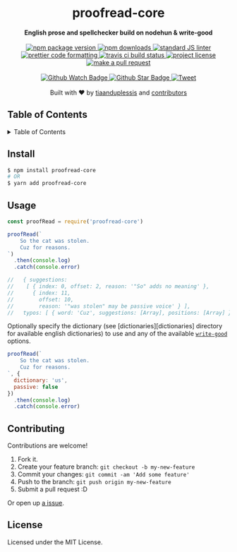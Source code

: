 
<h1 align="center">proofread-core</h1>
<div align="center">
  <strong>English prose and spellchecker build on nodehun &amp; write-good</strong>
</div>
<br>
<div align="center">
  <a href="https://npmjs.org/package/proofread-core">
    <img src="https://img.shields.io/npm/v/proofread-core.svg?style=flat-square" alt="npm package version" />
  </a>
  <a href="https://npmjs.org/package/proofread-core">
  <img src="https://img.shields.io/npm/dm/proofread-core.svg?style=flat-square" alt="npm downloads" />
  </a>
  <a href="https://github.com/feross/standard">
    <img src="https://img.shields.io/badge/code%20style-standard-brightgreen.svg?style=flat-square" alt="standard JS linter" />
  </a>
  <a href="https://github.com/prettier/prettier">
    <img src="https://img.shields.io/badge/styled_with-prettier-ff69b4.svg?style=flat-square" alt="prettier code formatting" />
  </a>
  <a href="https://travis-ci.org/tiaanduplessis/proofread-core">
    <img src="https://img.shields.io/travis/tiaanduplessis/proofread-core.svg?style=flat-square" alt="travis ci build status" />
  </a>
  <a href="https://github.com/tiaanduplessis/proofread-core/blob/master/LICENSE">
    <img src="https://img.shields.io/npm/l/proofread-core.svg?style=flat-square" alt="project license" />
  </a>
  <a href="http://makeapullrequest.com">
    <img src="https://img.shields.io/badge/PRs-welcome-brightgreen.svg?style=flat-square" alt="make a pull request" />
  </a>
</div>
<br>
<div align="center">
  <a href="https://github.com/tiaanduplessis/proofread-core/watchers">
    <img src="https://img.shields.io/github/watchers/tiaanduplessis/proofread-core.svg?style=social" alt="Github Watch Badge" />
  </a>
  <a href="https://github.com/tiaanduplessis/proofread-core/stargazers">
    <img src="https://img.shields.io/github/stars/tiaanduplessis/proofread-core.svg?style=social" alt="Github Star Badge" />
  </a>
  <a href="https://twitter.com/intent/tweet?text=Check%20out%20proofread-core!%20https://github.com/tiaanduplessis/proofread-core%20%F0%9F%91%8D">
    <img src="https://img.shields.io/twitter/url/https/github.com/tiaanduplessis/proofread-core.svg?style=social" alt="Tweet" />
  </a>
</div>
<br>
<div align="center">
  Built with ❤︎ by <a href="https://github.com/tiaanduplessis">tiaanduplessis</a> and <a href="https://github.com/tiaanduplessis/proofread-core/contributors">contributors</a>
</div>

<h2>Table of Contents</h2>
<details>
  <summary>Table of Contents</summary>
  <li><a href="#install">Install</a></li>
  <li><a href="#usage">Usage</a></li>
  <li><a href="#contribute">Contribute</a></li>
  <li><a href="#license">License</a></li>
</details>

## Install

```sh
$ npm install proofread-core
# OR
$ yarn add proofread-core
```

## Usage

```js
const proofRead = require('proofread-core')

proofRead(`
    So the cat was stolen.
    Cuz for reasons.
`)
  .then(console.log)
  .catch(console.error)

//   { suggestions:
//    [ { index: 0, offset: 2, reason: '"So" adds no meaning' },
//      { index: 11,
//        offset: 10,
//        reason: '"was stolen" may be passive voice' } ],
//   typos: [ { word: 'Cuz', suggestions: [Array], positions: [Array] } ] }
```

Optionally specify the dictionary (see [dictionaries][dictionaries] directory for available english dictionaries) to use and any of the available [`write-good`](https://github.com/btford/write-good#checks) options.

```js
proofRead(`
    So the cat was stolen.
    Cuz for reasons.
`, {
  dictionary: 'us',
  passive: false
})
  .then(console.log)
  .catch(console.error)

```

## Contributing

Contributions are welcome!

1. Fork it.
2. Create your feature branch: `git checkout -b my-new-feature`
3. Commit your changes: `git commit -am 'Add some feature'`
4. Push to the branch: `git push origin my-new-feature`
5. Submit a pull request :D

Or open up [a issue](https://github.com/tiaanduplessis/proofread-core/issues).

## License

Licensed under the MIT License.
